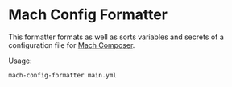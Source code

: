 # Mach Config Formatter

This formatter formats as well as sorts variables and secrets of a configuration file for [Mach Composer](https://github.com/labd/mach-composer).

Usage:

```
mach-config-formatter main.yml
```
